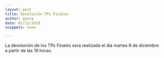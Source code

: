 ```yaml
---
layout: post
title: Devolución TPs Finales
author: gonza
date: 01/12/2010
snippets: none

---
```

<div class="entry-content">
						<p>La devolución de los TPs Finales sera realizada el dia martes 6 de diciembre a partir de las 19 horas.</p>
											</div>
